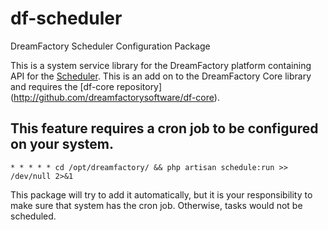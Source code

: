 # df-scheduler
DreamFactory Scheduler Configuration Package

This is a system service library for the DreamFactory platform containing API for the [Scheduler](https://laravel.com/docs/master/scheduling).
This is an add on to the DreamFactory Core library and requires the [df-core repository] (http://github.com/dreamfactorysoftware/df-core).

## This feature requires a cron job to be configured on your system.

```
* * * * * cd /opt/dreamfactory/ && php artisan schedule:run >> /dev/null 2>&1 
```

This package will try to add it automatically, but it is your responsibility to make sure that system has the cron job. 
Otherwise, tasks would not be scheduled.